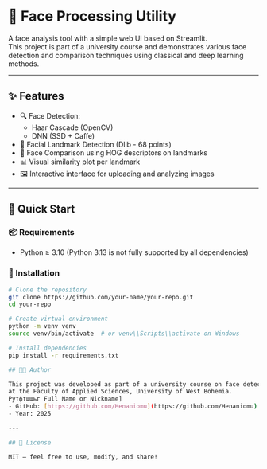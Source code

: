 # 🧠 Face Processing Utility

A face analysis tool with a simple web UI based on Streamlit.  
This project is part of a university course and demonstrates various face detection and comparison techniques using classical and deep learning methods.

---

## ✨ Features

- 🔍 Face Detection:
  - Haar Cascade (OpenCV)
  - DNN (SSD + Caffe)
- 📌 Facial Landmark Detection (Dlib - 68 points)
- 🧬 Face Comparison using HOG descriptors on landmarks
- 📊 Visual similarity plot per landmark
- 🖼️ Interactive interface for uploading and analyzing images

---

## 🚀 Quick Start

### 📦 Requirements

- Python ≥ 3.10 (Python 3.13 is not fully supported by all dependencies)

### 🔧 Installation

```bash
# Clone the repository
git clone https://github.com/your-name/your-repo.git
cd your-repo

# Create virtual environment
python -m venv venv
source venv/bin/activate  # or venv\\Scripts\\activate on Windows

# Install dependencies
pip install -r requirements.txt

## 👨‍💻 Author

This project was developed as part of a university course on face detection and analysis  
at the Faculty of Applied Sciences, University of West Bohemia.
Рутфтшщьг Full Name or Nickname]
- GitHub: [https://github.com/Henaniomu](https://github.com/Henaniomu)
- Year: 2025

---

## 📄 License

MIT — feel free to use, modify, and share!
